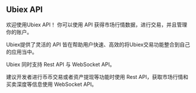 ## Ubiex API

欢迎使用Ubiex API！ 你可以使用 API 获得市场行情数据，进行交易，并且管理你的账户。

Ubiex提供了灵活的 API 皆在帮助用户快速、高效的将Ubiex交易功能整合到自己的应用当中。

Ubiex 同时支持 Rest API 与 WebSocket API。

建议开发者进行币币交易或者资产提现等功能时使用 Rest API，获取市场行情和买卖深度等信息使用 WebSocket API。
